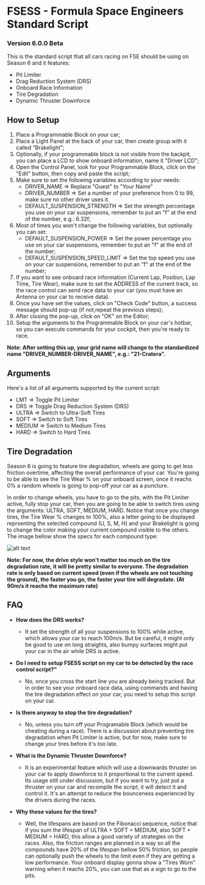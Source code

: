 # FSESS - Formula Space Engineers Standard Script

### Version 6.0.0 Beta

This is the standard script that all cars racing on FSE should be using on Season 6 and it features:
- Pit Limiter
- Drag Reduction System (DRS)
- Onboard Race Information
- Tire Degradation
- Dynamic Thruster Downforce

## How to Setup
1. Place a Programmable Block on your car;
2. Place a Light Panel at the back of your car, then create  group with it called "Brakelight";
3. Optionally, if your programmable block is not visible from the backpit, you can place a LCD to show onboard information, name it "Driver LCD";
4. Open the Control Panel, look for your Programmable Block, click on the "Edit" button, then copy and paste the script;
5. Make sure to set the following variables according to your needs:
   - DRIVER_NAME => Replace "Guest" to "Your Name"
   - DRIVER_NUMBER => Set a number of your preference from 0 to 99, make sure no other driver uses it.
   - DEFAULT_SUSPENSION_STRENGTH => Set the strength percentage you use on your car suspensions, remember to put an "f" at the end of the number, e.g.: 6.32f;
6. Most of times you won't change the following variables, but optionally you can set:
   - DEFAULT_SUSPENSION_POWER => Set the power percentage you use on your car suspensions, remember to put an "f" at the end of the number;
   - DEFAULT_SUSPENSION_SPEED_LIMIT => Set the top speed you use on your car suspensions, remember to put an "f" at the end of the number;
7. If you want to see onboard race information (Current Lap, Position, Lap Time, Tire Wear), make sure to set the ADDRESS of the current track, so the race control can send race data to your car (you must have an Antenna on your car to receive data). 
8. Once you have set the values, click on "Check Code" button, a success message should pop-up (if not,repeat the previous steps);
9. After closing the pop-up, click on "OK" on the Editor;
10. Setup the arguments to the Programmable Block on your car's hotbar, so you can execute commands for your cockpit, then you're ready to race.

**Note: After setting this up, your grid name will change to the standardized name "DRIVER_NUMBER-DRIVER_NAME", e.g.: "21-Cratera".**

## Arguments
Here's a list of all arguments supported by the current script:
- LMT    => Toggle Pit Limiter
- DRS    => Toggle Drag Reduction System (DRS)
- ULTRA  => Switch to Ultra-Soft Tires
- SOFT   => Switch to Soft Tires
- MEDIUM => Switch to Medium Tires
- HARD   => Switch to Hard Tires

## Tire Degradation
Season 6 is going to feature tire degradation, wheels are going to get less friction overtime, affecting the overall performance of your car. You're going to be able to see the Tire Wear % on your onboard screen, once it reachs 0% a random wheels is going to pop-off your car as a puncture.

In order to change wheels, you have to go to the pits, with the Pit Limiter active, fully stop your car, then you are going to be able to switch tires using the arguments: ULTRA, SOFT, MEDIUM, HARD. Notice that once you change tires, the Tire Wear % changes to 100%, also a letter going to be displayed reprsenting the selected compound (U, S, M, H) and your Brakelight is going to change the color making your current compound visible to the others. The image bellow show the specs for each compound type:

![alt text](https://i.imgur.com/Csqdrym.png)

**Note: For now, the drive style won't matter too much on the tire degradation rate, it will be pretty similar to everyone. The degradation rate is only based on current speed (even if the wheels are not touching the ground), the faster you go, the faster your tire will degradate. (At 90m/s it reachs the maximum rate)**

## FAQ
- **How does the DRS works?**
  - It set the strength of all your suspensions to 100% while active, which allows your car to reach 100m/s. But be careful, it might only be good to use on long straights, also bumpy surfaces might put your car in the air while DRS is active.
  
- **Do I need to setup FSESS script on my car to be detected by the race control script?"**
  - No, once you cross the start line you are already being tracked. But in order to see your onboard race data, using commands and having the tire degradation effect on your car, you need to setup this script on your car.
  
- **Is there anyway to stop the tire degradation?**
  - No, unless you turn off your Programable Block (which would be cheating during a race). There is a discussion about preventing tire degradation when Pit Limiter is active, but for now, make sure to change your tires before it's too late.
  
- **What is the Dynamic Thruster Downforce?**
  - It is an experimental feature which will use a downwards thruster on your car to apply downforce to it proportional to the current speed. Its usage still under discussion, but if you want to try, just put a thruster on your car and recompile the script, it will detect it and control it. It's an attempt to reduce the bounceness experienced by the drivers during the races.

- **Why these values for the tires?**
  - Well, the lifespans are based on the Fibonacci sequence, notice that if you sum the lifespan of ULTRA + SOFT = MEDIUM, also SOFT + MEDIUM = HARD, this allow a good variety of strategies on the races. Also, the friction ranges are planned in a way so all the compounds have 20% of the lifespan bellow 50% friction, so people can optionally push the wheels to the limit even if they are getting a low performance. Your onboard display gonna show a "Tires Worn" warning when it reachs 20%, you can use that as a sign to go to the pits.

